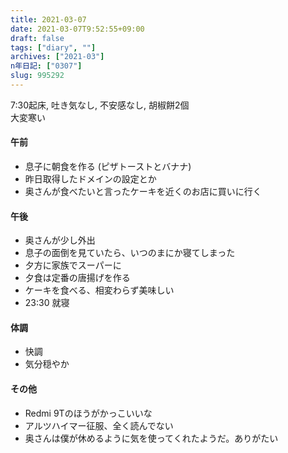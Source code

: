 ```yaml
---
title: 2021-03-07
date: 2021-03-07T9:52:55+09:00
draft: false
tags: ["diary", ""]
archives: ["2021-03"]
n年日記: ["0307"]
slug: 995292
---
```

7:30起床, 吐き気なし, 不安感なし, 胡椒餅2個  
大変寒い
#### 午前
- 息子に朝食を作る (ピザトーストとバナナ)
- 昨日取得したドメインの設定とか
- 奥さんが食べたいと言ったケーキを近くのお店に買いに行く
#### 午後
- 奥さんが少し外出
- 息子の面倒を見ていたら、いつのまにか寝てしまった
- 夕方に家族でスーパーに
- 夕食は定番の唐揚げを作る
- ケーキを食べる、相変わらず美味しい
- 23:30 就寝
#### 体調
- 快調
- 気分穏やか
#### その他
- Redmi 9Tのほうがかっこいいな
- アルツハイマー征服、全く読んでない
- 奥さんは僕が休めるように気を使ってくれたようだ。ありがたい